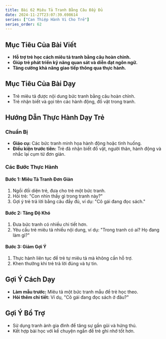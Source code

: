 ```yaml
---
title: Bài 62 Miêu Tả Tranh Bằng Câu Đầy Đủ 
date: 2024-11-27T23:07:39.698614
series: ["Can Thiệp Hành Vi Cho Trẻ"]
series_order: 62
---
```


## Mục Tiêu Của Bài Viết
- **Hỗ trợ trẻ học cách miêu tả tranh bằng câu hoàn chỉnh.**
- **Giúp trẻ phát triển kỹ năng quan sát và diễn đạt ngôn ngữ.**
- **Tăng cường khả năng giao tiếp thông qua thực hành.**

## Mục Tiêu Của Bài Dạy
- Trẻ miêu tả được nội dung bức tranh bằng câu hoàn chỉnh.
- Trẻ nhận biết và gọi tên các hành động, đồ vật trong tranh.

## Hướng Dẫn Thực Hành Dạy Trẻ

### Chuẩn Bị
- **Giáo cụ:** Các bức tranh minh họa hành động hoặc tình huống.
- **Điều kiện trước tiên:** Trẻ đã nhận biết đồ vật, người thân, hành động và nhắc lại cụm từ đơn giản.

### Các Bước Thực Hành
#### Bước 1: Miêu Tả Tranh Đơn Giản
1. Ngồi đối diện trẻ, đưa cho trẻ một bức tranh.
2. Hỏi trẻ: "Con nhìn thấy gì trong tranh này?"
3. Gợi ý trẻ trả lời bằng câu đầy đủ, ví dụ: "Cô gái đang đọc sách."

#### Bước 2: Tăng Độ Khó
1. Đưa bức tranh có nhiều chi tiết hơn.
2. Yêu cầu trẻ miêu tả nhiều nội dung, ví dụ: "Trong tranh có ai? Họ đang làm gì?"

#### Bước 3: Giảm Gợi Ý
1. Thực hành liên tục để trẻ tự miêu tả mà không cần hỗ trợ.
2. Khen thưởng khi trẻ trả lời đúng và tự tin.

## Gợi Ý Cách Dạy
- **Làm mẫu trước:** Miêu tả một bức tranh mẫu để trẻ học theo.
- **Hỏi thêm chi tiết:** Ví dụ, "Cô gái đang đọc sách ở đâu?"

## Gợi Ý Bổ Trợ
- Sử dụng tranh ảnh gia đình để tăng sự gần gũi và hứng thú.
- Kết hợp bài học với kể chuyện ngắn để trẻ ghi nhớ tốt hơn.

